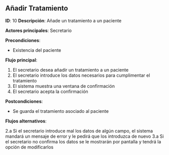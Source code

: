 ## Añadir Tratamiento

**ID**: 10
**Descripción**: Añade un tratamiento a un paciente

**Actores principales**: Secretario

**Precondiciones**:
* Existencia del paciente

**Flujo principal**:
1. El secretario desea añadir un tratamiento a un paciente
2. El secretario introduce los datos necesarios para cumplimentar el tratamiento
3. El sistema muestra una ventana de confirmación
4. El secretario acepta la confirmación

**Postcondiciones**:

* Se guarda el tratamiento asociado al paciente

**Flujos alternativos**:

2.a Si el secretario introduce mal los datos de algún campo, el sistema mandará un mensaje de error y le pedirá que los introduzca de nuevo
3.a Si el secretario no confirma los datos se le mostrarán por pantalla y tendrá la opción de modificarlos


